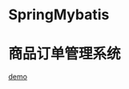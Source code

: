 # SpringMybatis
# 商品订单管理系统
[demo](http://htmlpreview.github.io/?https://github.com/Emiyaa/SpringMybatis/blob/master/src/main/webapp/index.jsp)
